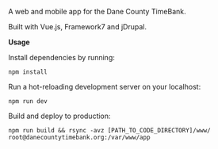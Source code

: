 A web and mobile app for the Dane County TimeBank.

Built with Vue.js, Framework7 and jDrupal.


**Usage**

Install dependencies by running: 

  `npm install`

Run a hot-reloading development server on your localhost:

  `npm run dev`

Build and deploy to production:

`npm run build && rsync -avz [PATH_TO_CODE_DIRECTORY]/www/ root@danecountytimebank.org:/var/www/app`
